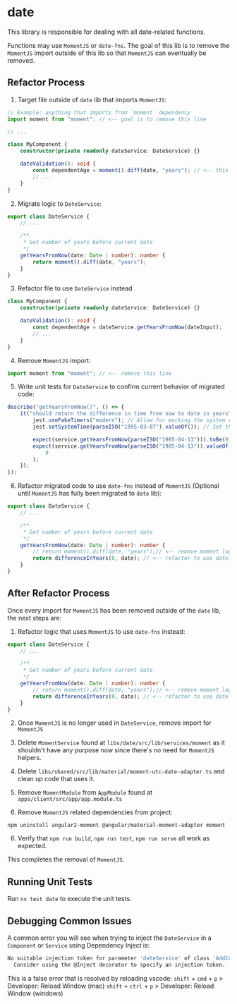 # date

This library is responsible for dealing with all date-related functions.

Functions may use `MomentJS` or `date-fns`. The goal of this lib is to remove the `MomentJS` import outside of this lib so that `MomentJS` can eventually be removed.

## Refactor Process

1. Target file outside of `date` lib that imports `MomentJS`:

```typescript
// Example: anything that imports from `moment` dependency
import moment from "moment"; // <-- goal is to remove this line

// ...

class MyComponent {
    constructor(private readonly dateService: DateService) {}

    dateValidation(): void {
        const dependentAge = moment().diff(date, "years"); // <-- this line uses moment
        // ...
    }
}
```

2. Migrate logic to `DateService`:

```typescript
export class DateService {
    // ...

    /**
     * Get number of years before current date
     */
    getYearsFromNow(date: Date | number): number {
        return moment().diff(date, "years");
    }
}
```

3. Refactor file to use `DateService` instead

```typescript
class MyComponent {
    constructor(private readonly dateService: DateService) {}

    dateValidation(): void {
        const dependentAge = dateService.getYearsFromNow(dateInput);
        // ...
    }
}
```

4. Remove `MomentJS` import:

```typescript
import moment from "moment"; // <-- remove this line
```

5. Write unit tests for `DateService` to confirm current behavior of migrated code:

```typescript
describe("getYearsFromNow()", () => {
    it("should return the difference in time from now to date in years", () => {
        jest.useFakeTimers("modern"); // Allow for mocking the system clock
        jest.setSystemTime(parseISO("1995-03-07").valueOf()); // Set the current system clock regardless of timezone

        expect(service.getYearsFromNow(parseISO("1985-04-13"))).toBe(9);
        expect(service.getYearsFromNow(parseISO("1985-04-13")).valueOf()).toBe(
            9
        );
    });
});
```

6. Refactor migrated code to use `date-fns` instead of `MomentJS` (Optional until `MomentJS` has fully been migrated to `date` lib):

```typescript
export class DateService {
    // ...

    /**
     * Get number of years before current date
     */
    getYearsFromNow(date: Date | number): number {
        // return moment().diff(date, "years");// <-- remove moment logic
        return differenceInYears(0, date); // <-- refactor to use date-fns instead
    }
}
```

## After Refactor Process

Once every import for `MomentJS` has been removed outside of the `date` lib, the next steps are:

1. Refactor logic that uses `MomentJS` to use `date-fns` instead:

```typescript
export class DateService {
    // ...

    /**
     * Get number of years before current date
     */
    getYearsFromNow(date: Date | number): number {
        // return moment().diff(date, "years");// <-- remove moment logic
        return differenceInYears(0, date); // <-- refactor to use date-fns instead
    }
}
```

2. Once `MomentJS` is no longer used in `DateService`, remove import for `MomentJS`

3. Delete `MomentService` found at `libs/date/src/lib/services/moment` as it shouldn't have any purpose now since there's no need for `MomentJS` helpers.

4. Delete `libs/shared/src/lib/material/moment-utc-date-adapter.ts` and clean up code that uses it.

5. Remove `MomentModule` from `AppModule` found at `apps/client/src/app/app.module.ts`

6. Remove `MomentJS` related dependencies from project:

`npm uninstall angular2-moment @angular/material-moment-adapter moment`

6. Verify that `npm run build`, `npm run test`, `npm run serve` all work as expected.

This completes the removal of `MomentJS`.

## Running Unit Tests

Run `nx test date` to execute the unit tests.

## Debugging Common Issues

A common error you will see when trying to inject the `DateService` in a `Component` or `Service` using Dependency Inject is:

```bash
No suitable injection token for parameter 'dateService' of class 'AddCustomerComponent'.
  Consider using the @Inject decorator to specify an injection token.
```

This is a false error that is resolved by reloading vscode:
`shift` + `cmd` + `p` > Developer: Reload Window (mac)
`shift` + `ctrl` + `p` > Developer: Reload Window (windows)
